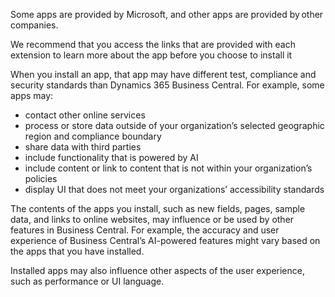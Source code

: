 Some apps are provided by Microsoft, and other apps are provided by other companies. 

We recommend that you access the links that are provided with each extension to learn more about the app before you choose to install it

When you install an app, that app may have different test, compliance and security standards than Dynamics 365 Business Central. For example, some apps may:

- contact other online services
- process or store data outside of your organization’s selected geographic region and compliance boundary
- share data with third parties
- include functionality that is powered by AI
- include content or link to content that is not within your organization’s policies
- display UI that does not meet your organizations’ accessibility standards 

The contents of the apps you install, such as new fields, pages, sample data, and links to online websites, may influence or be used by other features in Business Central. For example, the accuracy and user experience of Business Central’s AI-powered features might vary based on the apps that you have installed. 

Installed apps may also influence other aspects of the user experience, such as performance or UI language.